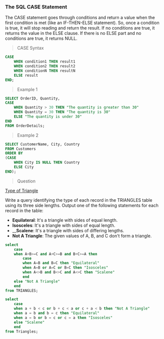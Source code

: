 ### The SQL CASE Statement

The CASE statement goes through conditions and return a value when the first condition is met (like an IF-THEN-ELSE statement). So, once a condition is true, it will stop reading and return the result. If no conditions are true, it returns the value in the ELSE clause. If there is no ELSE part and no conditions are true, it returns NULL.  


>CASE Syntax

```sql
CASE
    WHEN condition1 THEN result1
    WHEN condition2 THEN result2
    WHEN conditionN THEN resultN
    ELSE result
END;
```

>Example 1  

```sql
SELECT OrderID, Quantity,
CASE
    WHEN Quantity > 30 THEN "The quantity is greater than 30"
    WHEN Quantity = 30 THEN "The quantity is 30"
    ELSE "The quantity is under 30"
END
FROM OrderDetails;
```

>Example 2  

```sql
SELECT CustomerName, City, Country
FROM Customers
ORDER BY
(CASE
    WHEN City IS NULL THEN Country
    ELSE City
END);
```

>Question  

[Type of Triangle](https://www.hackerrank.com/challenges/what-type-of-triangle/problem)

Write a query identifying the type of each record in the TRIANGLES table using its three side lengths. Output one of the following statements for each record in the table:

* __Equilateral__: It's a triangle with  sides of equal length.
* __Isosceles__: It's a triangle with  sides of equal length.
* ____Scalene__: It's a triangle with  sides of differing lengths.
* __Not A Triangle__: The given values of A, B, and C don't form a triangle.

```sql
select 
    case 
    when A+B>=C and A+C>=B and B+C>=A then
        case 
        when A=B and B=C then "Equilateral" 
        when A=B or A=C or B=C then "Isosceles"
        when A<>B and B<>C and A<>C then "Scalene"
        end
    else "Not A Triangle"
    end 
from TRIANGLES;
```  

```sql
select 
    case 
    when a + b < c or b + c < a or c + a < b then "Not A Triangle"
    when a = b and b = c then "Equilateral"
    when a = b or b = c or c = a then "Isosceles"
    else "Scalene" 
    end
from Triangles;  
```
